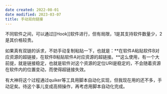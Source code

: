 ```yaml
---
date created: 2022-08-01
date modified: 2023-03-07
title: 手动双向链接
---
```


不同软件之间，可以通过[[Hook]]软件进行，但有局限，1是其支持软件数量少，2是其价格较贵。

如果真有双链的诉求，不妨手动复制粘贴一下，也就是：**在软件A粘贴软件B对应资源的超链接，在软件B粘贴软件A对应资源的超链接。**这么使用，有一个大前提，就是链接稳定，也就是软件对这个资源的定位URI是稳定的，不会随着资源在软件内的位置变动，而使得超链接失效。

有大神将这个过程通过quiker等工具用脚本自动化实现，但我现在用的还不多，手动足矣。待这个事儿变成高频操作，再考虑用脚本自动化完成。
